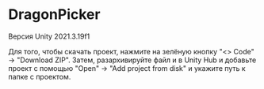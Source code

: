 # DragonPicker
Версия Unity 2021.3.19f1

Для того, чтобы скачать проект, нажмите на зелёную кнопку "<> Code" -> "Download ZIP".
Затем, разархивируйте файл и в Unity Hub и добавьте проект с помощью "Open" -> "Add project from disk" и укажите путь к папке с проектом.
